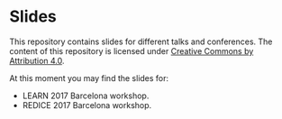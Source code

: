 # Slides

This repository contains slides for different talks and conferences. The content of this repository is licensed under [Creative Commons by Attribution 4.0](https://creativecommons.org/licenses/by/4.0/).

At this moment you may find the slides for:
  * LEARN 2017 Barcelona workshop.
  * REDICE 2017 Barcelona workshop.
